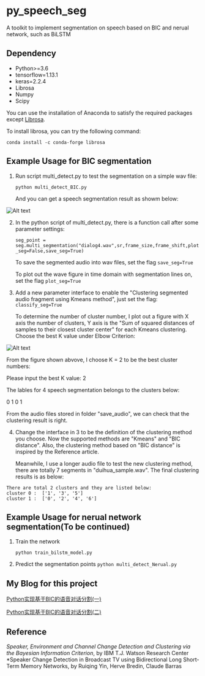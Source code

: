 # py_speech_seg
A toolkit to implement segmentation on speech based on BIC and nerual network, such as BiLSTM

## Dependency
- Python>=3.6
- tensorflow=1.13.1
- keras=2.2.4
- Librosa
- Numpy
- Scipy

You can use the installation of Anaconda to satisfy the required packages except [Librosa](https://github.com/librosa/librosa).

To install librosa, you can try the following command:

`conda install -c conda-forge librosa`
## Example Usage for BIC segmentation


1. Run script multi_detect.py to test the segmentation on a simple wav file:

    `python multi_detect_BIC.py`

   And you can get a speech segmentation result as showm below:

![Alt text](https://github.com/wblgers/py_speech_seg/raw/master/pictures/Demo1.png)

2. In the python script of multi_detect.py, there is a function call after some parameter settings:
    
    `seg_point = seg.multi_segmentation("dialog4.wav",sr,frame_size,frame_shift,plot_seg=False,save_seg=True)`
    
   To save the segmented audio into wav files, set the flag `save_seg=True`

   To plot out the wave figure in time domain with segmentation lines on, set the flag `plot_seg=True`

3. Add a new parameter interface to enable the "Clustering segmented audio fragment using Kmeans method", just set the flag:
    `classify_seg=True`
   
   To determine the number of cluster number, I plot out a figure with X axis the number of clusters, Y axis is the "Sum of squared distances of samples to their closest cluster center" for each Kmeans clustering. Choose the best K value under Elbow Criterion:

![Alt text](https://github.com/wblgers/py_speech_seg/raw/master/pictures/kmeans_number_of_clusters_evaluate.png)

   From the figure shown abvove, I choose K = 2 to be the best cluster numbers:
   
   Please input the best K value: 2

   The lables for 4 speech segmentation belongs to the clusters below:

   0 
   1 
   0 
   1 

   From the audio files stored in folder "save_audio", we can check that the clustering result is right.

4. Change the interface in 3 to be the definition of the clustering method you choose. Now the supported methods are "Kmeans" and "BIC distance". Also, the clustering method based on "BIC distance" is inspired by the Reference article.

   Meanwhile, I use a longer audio file to test the new clustering method, there are totally 7 segments in "duihua_sample.wav". The final clustering results is as below:
```
There are total 2 clusters and they are listed below: 
cluster 0 :  ['1', '3', '5']
cluster 1 :  ['0', '2', '4', '6']
```
## Example Usage for nerual network segmentation(To be continued)
1. Train the network

    `python train_bilstm_model.py`

2. Predict the segmentation points
    `python multi_detect_Nerual.py`

## My Blog for this project
[Python实现基于BIC的语音对话分割(一)](https://blog.csdn.net/wblgers1234/article/details/75896605)

[Python实现基于BIC的语音对话分割(二)](https://blog.csdn.net/wblgers1234/article/details/77103444)

## Reference
*Speaker, Environment and Channel Change Detection and Clustering via the Bayesian Information Criterion*, by IBM T.J. Watson Research Center
*Speaker Change Detection in Broadcast TV using Bidirectional Long Short-Term Memory Networks, by Ruiqing Yin, Herve Bredin, Claude Barras